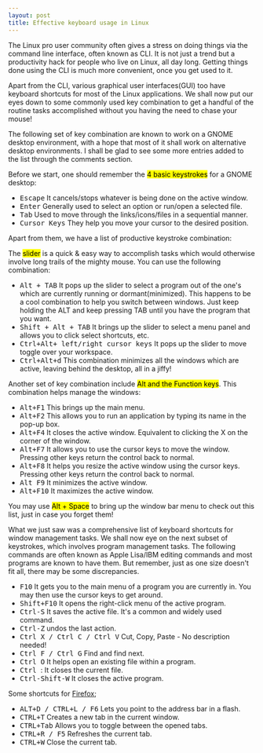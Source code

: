 ```yaml
---
layout: post
title: Effective keyboard usage in Linux
---
```


The Linux pro user community often gives a stress on doing things via the command line interface, often known as CLI. It is not just a trend but a productivity hack for people who live on Linux, all day long. Getting things done using the CLI is much more convenient, once you get used to it.

Apart from the CLI, various graphical user interfaces(GUI) too have keyboard shortcuts for most of the Linux applications. We shall now put our eyes down to some commonly used key combination to get a handful of the routine tasks accomplished without you having the need to chase your mouse!

The following set of key combination are known to work on a GNOME desktop environment, with a hope that most of it shall work on alternative desktop environments. I shall be glad to see some more entries added to the list through the comments section.

Before we start, one should remember the <mark>4 basic keystrokes</mark> for a GNOME desktop:

- <kbd>Escape</kbd> It cancels/stops whatever is being done on the active window.
- <kbd>Enter</kbd> Generally used to select an option or run/open a selected file.
- <kbd>Tab</kbd> Used to move through the links/icons/files in a sequential manner.
- <kbd>Cursor Keys</kbd> They help you move your cursor to the desired position.

Apart from them, we have a list of productive keystroke combination:

The <mark>slider</mark> is a quick & easy way to accomplish tasks which would otherwise involve long trails of the mighty mouse. You can use the following combination:

- <kbd>Alt + TAB</kbd> It pops up the slider to select a program out of the one's which are currently running or dormant(minimized). This happens to be a cool combination to help you switch between windows. Just keep holding the ALT and keep pressing TAB until you have the program that you want.
- <kbd>Shift + Alt + TAB</kbd> It brings up the slider to select a menu panel and allows you to click select shortcuts, etc.
- <kbd>Ctrl+Alt+ left/right cursor keys</kbd> It pops up the slider to move toggle over your workspace.
- <kbd>Ctrl+Alt+d</kbd> This combination minimizes all the windows which are active, leaving behind the desktop, all in a jiffy!

Another set of key combination include <mark>Alt and the Function keys</mark>. This combination helps manage the windows: 

- <kbd>Alt+F1</kbd> This brings up the main menu.
- <kbd>Alt+F2</kbd> This allows you to run an application by typing its name in the pop-up box.
- <kbd>Alt+F4</kbd> It closes the active window. Equivalent to clicking the X on the corner of the window.
- <kbd>Alt+F7</kbd> It allows you to use the cursor keys to move the window. Pressing other keys return the control back to normal.
- <kbd>Alt+F8</kbd> It helps you resize the active window using the cursor keys. Pressing other keys return the control back to normal.
- <kbd>Alt F9</kbd> It minimizes the active window.
- <kbd>Alt+F10</kbd> It maximizes the active window.

You may use <mark>Alt + Space</mark> to bring up the window bar menu to check out this list, just in case you forget them!

What we just saw was a comprehensive list of keyboard shortcuts for window management tasks. We shall now eye on the next subset of keystrokes, which involves program management tasks. The following commands are often known as Apple Lisa/IBM editing commands and most programs are known to have them. But remember, just as one size doesn't fit all, there may be some discrepancies.

- <kbd>F10</kbd> It gets you to the main menu of a program you are currently in. You may then use the cursor keys to get around.
- <kbd>Shift+F10</kbd> It opens the right-click menu of the active program.
- <kbd>Ctrl-S</kbd> It saves the active file. It's a common and widely used command.
- <kbd>Ctrl-Z</kbd> undos the last action.
- <kbd>Ctrl X / Ctrl C / Ctrl V</kbd> Cut, Copy, Paste - No description needed!
- <kbd>Ctrl F / Ctrl G</kbd> Find and find next.
- <kbd>Ctrl O</kbd> It helps open an existing file within a program.
- <kbd>Ctrl </kbd>: It closes the current file.
- <kbd>Ctrl-Shift-W</kbd> It closes the active program.

Some shortcuts for [Firefox](http://www.getfirefox.com/);

- <kbd>ALT+D / CTRL+L / F6</kbd> Lets you point to the address bar in a flash.
- <kbd>CTRL+T</kbd> Creates a new tab in the current window.
- <kbd>CTRL+Tab</kbd> Allows you to toggle between the opened tabs.
- <kbd>CTRL+R / F5</kbd> Refreshes the current tab.
- <kbd>CTRL+W</kbd> Close the current tab.